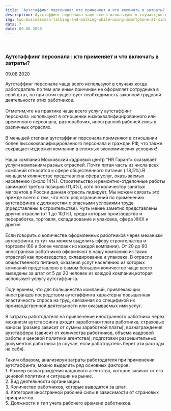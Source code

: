 ```yaml
---
title: 'Аутстаффинг персонала: кто применяет и что включать в затраты?'
description: Аутстаффинг персонала чаще всего используют в случаях,когда работодатель по тем или иным причинам не оформляет сотрудника в свой штат, но при этом существует необходимость законной трудовой деятельности этих работников.
img: two-businessman-talking-and-walking-while-using-smartphone-at-sidewalk-of-modern-building_t20_XQr72X.jpg
data: 7
date: 09.08.2020
---
```

<div class="row newsdetail">
<div class="md-2">&nbsp;</div>

<div class="md-8 news-detail">
				<h3>Аутстаффинг персонала : кто применяет и что включать в затраты?</h3>
					<p class="date-news">09.08.2020</p>
	<p>
				Аутстаффинг персонала чаще всего используют в случаях,когда работодатель по тем или иным причинам не оформляет сотрудника в свой штат, но при этом существует необходимость законной трудовой деятельности этих работников.<br>
 <br>
 Отметим,что на практике чаще всего услугу аутстаффинг персонала&nbsp;&nbsp;используют в отношении низкоквалифицированного или временного персонала, разнорабочих, иностранной рабочей силы в различных отраслях.<br>
 <br>
 В меньшей степени аутстаффинг персонала применяют в отношении более высококвалифицированного персонала и граждан РФ, что также сокращает издержки компании в сложных экономических условиях!<br>
 <br>
 Наша компания Московский кадровый центр “HR Гарант» оказывает услуги компаниям разных отраслей. Почти пятая часть из числа всех компаний относятся к сфере общественного питания ( 18,5%).В меньшем количестве представлена сфера услуг, оказываемых населению (около 14%). Строительство и ремонтно-отделочные работы занимают третью позицию (11,4%), хотя по количеству занятых мигрантов в России данная отрасль лидирует. Мы можем связать это прежде всего с тем, что есть ряд ограничений по применению аутстаффинга к должностям с опасными условиями труда (представлены в строительстве). Чуть менее заметно представлены другие отрасли (от 1 до 10,1%), среди которых производство и переработка, торговля, складирование и упаковка, сфера ЖКХ и другие.<br>
 <br>
 Если говорить о количестве оформленных работников через механизм аутсаффинга,то тут мы можем выделить сферу строительства и торговли (60 и более человек из каждой компании). От 20 до 60 иностранных работников оформляют в нашу компанию из таких отраслей как производство, складирование и упаковка. В отрасли общественного питания, оказания услуг населению из которых компаний представлено в самом большем количестве чаще всего выведены за штат от 5 до 20 человек из каждой компании,которая использует услугу аутстаффинга.<br>
 <br>
 Подчеркнем, что для большинства компаний, привлекающих иностранцев посредством аутстаффинга характерна повышенная эластичность спроса на труд, связанная со спецификой их производственной деятельности или оказываемых ими услуг.<br>
 <br>
 В затраты работодателя на привлечение иностранного работника через механизм аутстаффинга входит заработная плата работника, страховые взносы (размер зависит от суммы заработной платы), вознаграждения аутстаффера (зависит от количества работников, объема кадровой работы и ценовой политики агентства), подготовки разрешительных документов работника (в случае, если работодатель берет эти расходы на себя).<br>
 <br>
 Таким образом, анализируя затраты работодателя при применении аутстаффинга, можно выделить ряд основных факторов:<br>
 1. Размер вознаграждения кадрового агентства, которое зависит от его ценовой политики и ситуации на рынке.<br>
 2. Вид деятельности организации.<br>
 3. Количество работников, которые выводятся за штат.<br>
 4. Категория иностранной рабочей силы в зависимости от страновых приоритетов.<br>
5. Должности и тип учета рабочего времени работников.	</p>